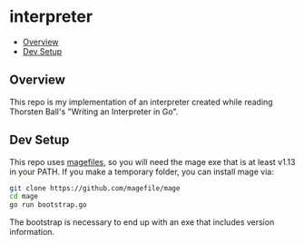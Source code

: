 # interpreter <!-- omit from toc -->

- [Overview](#overview)
- [Dev Setup](#dev-setup)

## Overview

This repo is my implementation of an interpreter created while reading Thorsten Ball's "Writing an Interpreter in Go".

## Dev Setup

This repo uses [magefiles](https://magefile.org/), so you will need the mage exe that is at least v1.13 in your PATH. If you make a temporary folder, you can install mage via:

```bash
git clone https://github.com/magefile/mage
cd mage
go run bootstrap.go
```

The bootstrap is necessary to end up with an exe that includes version information.
